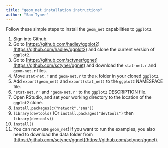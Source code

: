 ```yaml
---
title: "geom_net installation instructions"
author: "Sam Tyner"
---
```


Follow these simple steps to install the `geom_net` capabilities to `ggplot2`.

1. Sign into Github.
2. Go to [https://github.com/hadley/ggplot2](https://github.com/hadley/ggplot2) and clone the current version of `ggplot2`.
3. Go to [https://github.com/sctyner/ggnet](https://github.com/sctyner/ggnet) and download the `stat-net.r` and `geom-net.r` files.
4. Move `stat-net.r` and `geom-net.r` to the `R` folder in your cloned `ggplot2`.
5. Add `export(geom_net)` and `export(stat_net)` to the `ggplot2` NAMESPACE file.
6. `'stat-net.r'` and `'geom-net.r'` to the `ggplot2` DESCRIPTION file.
7. Open RStudio, and set your working directory to the location of the `ggplot2` clone.
8. `install.packages(c("network","sna"))`
9. `library(devtools)` (Or `install.packages("devtools")` then `library(devtools)`)
10. `install()` 
11. You can now use `geom_net`! If you want to run the examples, you also need to download the data folder from [https://github.com/sctyner/ggnet](https://github.com/sctyner/ggnet).
